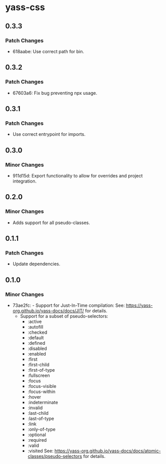 # yass-css

## 0.3.3

### Patch Changes

- 618aabe: Use correct path for bin.

## 0.3.2

### Patch Changes

- 67603a6: Fix bug preventing npx usage.

## 0.3.1

### Patch Changes

- Use correct entrypoint for imports.

## 0.3.0

### Minor Changes

- 911d15d: Export functionality to allow for overrides and project integration.

## 0.2.0

### Minor Changes

- Adds support for all pseudo-classes.

## 0.1.1

### Patch Changes

- Update dependencies.

## 0.1.0

### Minor Changes

- 73ae2fc: - Support for Just-In-Time compilation: See: https://yass-org.github.io/yass-docs/docs/JIT/ for details.
  - Support for a subset of pseudo-selectors:
    - :active
    - :autofill
    - :checked
    - :default
    - :defined
    - :disabled
    - :enabled
    - :first
    - :first-child
    - :first-of-type
    - :fullscreen
    - :focus
    - :focus-visible
    - :focus-within
    - :hover
    - :indeterminate
    - :invalid
    - :last-child
    - :last-of-type
    - :link
    - :only-of-type
    - :optional
    - :required
    - :valid
    - :visited
      See: https://yass-org.github.io/yass-docs/docs/atomic-classes/pseudo-selectors for details.
